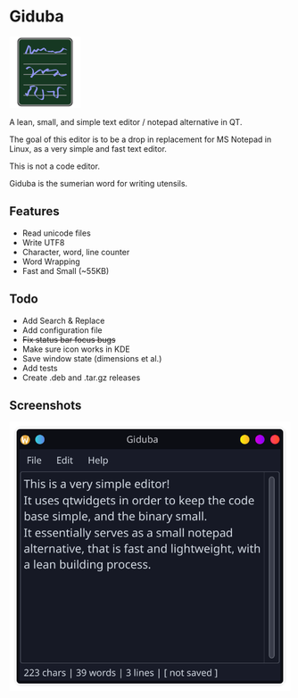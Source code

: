 # Giduba

![A notepad written in unknown cursive](./icons/icon.png)

A lean, small, and simple text editor / notepad alternative in QT.

The goal of this editor is to be a drop in replacement for MS Notepad in Linux, as a very simple and fast text editor.

This is not a code editor.

Giduba is the sumerian word for writing utensils.

## Features

- Read unicode files
- Write UTF8
- Character, word, line counter
- Word Wrapping
- Fast and Small (~55KB)

## Todo

- Add Search & Replace
- Add configuration file
- ~~Fix status bar focus bugs~~
- Make sure icon works in KDE
- Save window state (dimensions et al.)
- Add tests
- Create .deb and .tar.gz releases

## Screenshots

![A screen shot of giduba in kde plasma](./images/screenshot.png)


